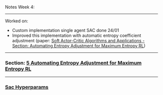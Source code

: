 Notes Week 4:

---
Worked on:
- Custom implementation single agent SAC done 24/01
- Improved this implementation with automatic entropy coefficient adjustment (paper: [Soft Actor-Critic Algorithms and Applications - Section: Automating Entropy Adjustment for Maximum Entropy RL](https://arxiv.org/abs/1812.05905)) 

---

### Section: [5 Automating Entropy Adjustment for Maximum Entropy RL](https://arxiv.org/pdf/1812.05905.pdf)


---

### [Sac Hyperparams](https://www.researchgate.net/publication/364569930_Deep_Reinforcement_Learning_Based_Decision_Making_for_Complex_Jamming_Waveforms)
